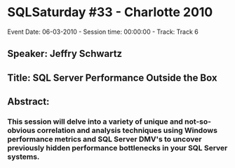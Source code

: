# SQLSaturday #33 - Charlotte 2010
Event Date: 06-03-2010 - Session time: 00:00:00 - Track: Track 6
## Speaker: Jeffry Schwartz
## Title: SQL Server Performance Outside the Box
## Abstract:
### This session will delve into a variety of unique and not-so-obvious correlation and analysis techniques using Windows performance metrics and SQL Server DMV's to uncover previously hidden performance bottlenecks in your SQL Server systems.
